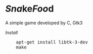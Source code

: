 *Sna*ke*Foo*d
======
A simple game developed by C, Gtk3

*Install*

<pre>
    apt-get install libtk-3-dev
    make
</pre>
